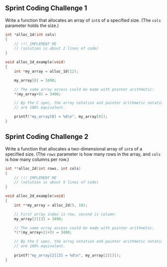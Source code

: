 ## Sprint Coding Challenge 1

Write a function that allocates an array of `int`s of a specified size.
(The `cols` parameter holds the size.)

```c
int *alloc_1d(int cols)
{
	// !!! IMPLEMENT ME
	// (solution is about 2 lines of code)
}

void alloc_1d_example(void)
{
	int *my_array = alloc_1d(12);

	my_array[8] = 3490;

	// The same array access could be made with pointer arithmetic:
	*(my_array+8) = 3490;

	// By the C spec, the array notation and pointer arithmetic notation
	// are 100% equivalent.

	printf("my_array[8] = %d\n", my_array[8]);
}

```

## Sprint Coding Challenge 2

Write a function that allocates a two-dimensional array of `int`s of a
specified size. (The `rows` parameter is how many rows in the array, and
`cols` is how many columns per row.)

```c
int **alloc_2d(int rows, int cols)
{
	// !!! IMPLEMENT ME
	// (solution is about 5 lines of code)
}

void alloc_2d_example(void)
{
	int **my_array = alloc_2d(5, 10);

	// First array index is row, second is column:
	my_array[2][3] = 3490;

	// The same array access could be made with pointer arithmetic:
	*(*(my_array+2)+3) = 3490;

	// By the C spec, the array notation and pointer arithmetic notation
	// are 100% equivalent.
	
	printf("my_array[2][3] = %d\n", my_array[2][3]);
}
```
